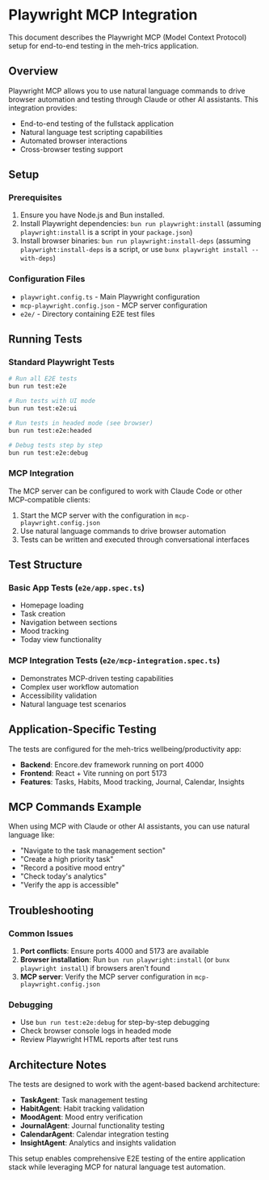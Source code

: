 # Playwright MCP Integration

This document describes the Playwright MCP (Model Context Protocol) setup for end-to-end testing in the meh-trics application.

## Overview

Playwright MCP allows you to use natural language commands to drive browser automation and testing through Claude or other AI assistants. This integration provides:

- End-to-end testing of the fullstack application
- Natural language test scripting capabilities
- Automated browser interactions
- Cross-browser testing support

## Setup

### Prerequisites

1. Ensure you have Node.js and Bun installed.
2. Install Playwright dependencies: `bun run playwright:install` (assuming `playwright:install` is a script in your `package.json`)
3. Install browser binaries: `bun run playwright:install-deps` (assuming `playwright:install-deps` is a script, or use `bunx playwright install --with-deps`)

### Configuration Files

- `playwright.config.ts` - Main Playwright configuration
- `mcp-playwright.config.json` - MCP server configuration
- `e2e/` - Directory containing E2E test files

## Running Tests

### Standard Playwright Tests

```bash
# Run all E2E tests
bun run test:e2e

# Run tests with UI mode
bun run test:e2e:ui

# Run tests in headed mode (see browser)
bun run test:e2e:headed

# Debug tests step by step
bun run test:e2e:debug
```

### MCP Integration

The MCP server can be configured to work with Claude Code or other MCP-compatible clients:

1. Start the MCP server with the configuration in `mcp-playwright.config.json`
2. Use natural language commands to drive browser automation
3. Tests can be written and executed through conversational interfaces

## Test Structure

### Basic App Tests (`e2e/app.spec.ts`)

- Homepage loading
- Task creation
- Navigation between sections
- Mood tracking
- Today view functionality

### MCP Integration Tests (`e2e/mcp-integration.spec.ts`)

- Demonstrates MCP-driven testing capabilities
- Complex user workflow automation
- Accessibility validation
- Natural language test scenarios

## Application-Specific Testing

The tests are configured for the meh-trics wellbeing/productivity app:

- **Backend**: Encore.dev framework running on port 4000
- **Frontend**: React + Vite running on port 5173
- **Features**: Tasks, Habits, Mood tracking, Journal, Calendar, Insights

## MCP Commands Example

When using MCP with Claude or other AI assistants, you can use natural language like:

- "Navigate to the task management section"
- "Create a high priority task"
- "Record a positive mood entry"
- "Check today's analytics"
- "Verify the app is accessible"

## Troubleshooting

### Common Issues

1. **Port conflicts**: Ensure ports 4000 and 5173 are available
2. **Browser installation**: Run `bun run playwright:install` (or `bunx playwright install`) if browsers aren't found
3. **MCP server**: Verify the MCP server configuration in `mcp-playwright.config.json`

### Debugging

- Use `bun run test:e2e:debug` for step-by-step debugging
- Check browser console logs in headed mode
- Review Playwright HTML reports after test runs

## Architecture Notes

The tests are designed to work with the agent-based backend architecture:

- **TaskAgent**: Task management testing
- **HabitAgent**: Habit tracking validation
- **MoodAgent**: Mood entry verification
- **JournalAgent**: Journal functionality testing
- **CalendarAgent**: Calendar integration testing
- **InsightAgent**: Analytics and insights validation

This setup enables comprehensive E2E testing of the entire application stack while leveraging MCP for natural language test automation.